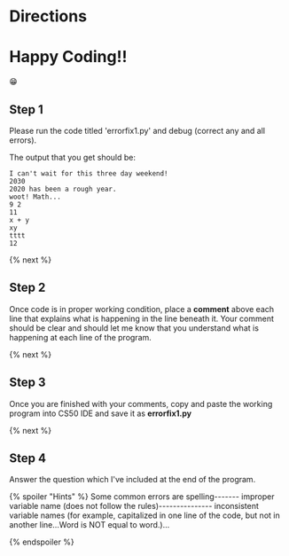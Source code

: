 # Directions

# Happy Coding:bangbang:

:grin:
## Step 1
Please run the code titled 'errorfix1.py' and debug (correct any and all errors).

The output that you get should be:

```
I can't wait for this three day weekend!
2030
2020 has been a rough year.
woot! Math...
9 2
11
x + y
xy
tttt
12
```

{% next %}

## Step 2
Once code is in proper working condition, place a **comment** above each line that explains what is happening in the line beneath it. Your comment should be clear and should let me know that you understand what is happening at each line of the program.

{% next %}

## Step 3
Once you are finished with your comments, copy and paste the working program into CS50 IDE and save it as **errorfix1.py**

{% next %}

## Step 4
Answer the question which I've included at the end of the program.





{% spoiler "Hints" %}
Some common errors are
spelling-------
improper variable name (does not follow the rules)---------------
inconsistent variable names (for example, capitalized in one line of the code, but not in another line...Word is NOT equal to word.)...
    
{% endspoiler %}
    
